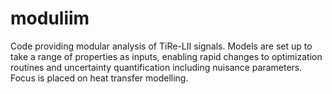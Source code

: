 # moduliim

Code providing modular analysis of TiRe-LII signals. Models are set up to take a range of properties as inputs, enabling rapid changes to optimization routines and uncertainty quantification including nuisance parameters. Focus is placed on heat transfer modelling. 